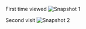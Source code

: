 First time viewed
![Snapshot 1](https://cloud.githubusercontent.com/assets/16992391/13227897/03a8d9ea-d9bf-11e5-9d7f-5f8754d50520.JPG)

Second visit
![Snapshot 2](https://cloud.githubusercontent.com/assets/16992391/13227955/4505d71c-d9bf-11e5-958b-946c7840409c.JPG)